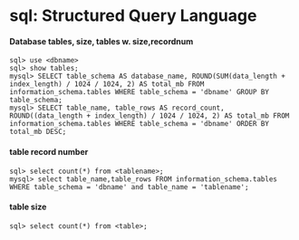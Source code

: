 sql: Structured Query Language
====

#### Database tables, size, tables w. size,recordnum
    sql> use <dbname>
    sql> show tables;  
    mysql> SELECT table_schema AS database_name, ROUND(SUM(data_length + index_length) / 1024 / 1024, 2) AS total_mb FROM information_schema.tables WHERE table_schema = 'dbname' GROUP BY table_schema;
    mysql> SELECT table_name, table_rows AS record_count, ROUND((data_length + index_length) / 1024 / 1024, 2) AS total_mb FROM information_schema.tables WHERE table_schema = 'dbname' ORDER BY total_mb DESC;

#### table record number
    sql> select count(*) from <tablename>;
    mysql> select table_name,table_rows FROM information_schema.tables WHERE table_schema = 'dbname' and table_name = 'tablename';

#### table size
    sql> select count(*) from <table>;    
